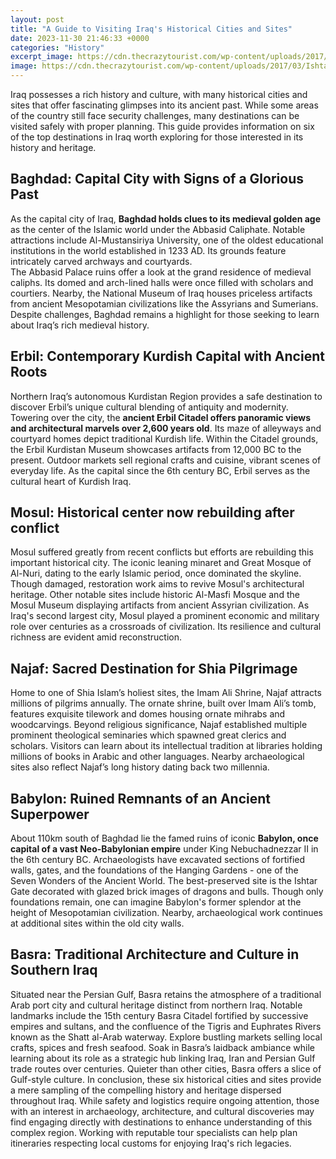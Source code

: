 ```yaml
---
layout: post
title: "A Guide to Visiting Iraq's Historical Cities and Sites"
date: 2023-11-30 21:46:33 +0000
categories: "History"
excerpt_image: https://cdn.thecrazytourist.com/wp-content/uploads/2017/03/Ishtar-gate-Babylon.jpg
image: https://cdn.thecrazytourist.com/wp-content/uploads/2017/03/Ishtar-gate-Babylon.jpg
---
```


Iraq possesses a rich history and culture, with many historical cities and sites that offer fascinating glimpses into its ancient past. While some areas of the country still face security challenges, many destinations can be visited safely with proper planning. This guide provides information on six of the top destinations in Iraq worth exploring for those interested in its history and heritage.
## Baghdad: Capital City with Signs of a Glorious Past 
As the capital city of Iraq, **Baghdad holds clues to its medieval golden age** as the center of the Islamic world under the Abbasid Caliphate. Notable attractions include Al-Mustansiriya University, one of the oldest educational institutions in the world established in 1233 AD. Its grounds feature intricately carved archways and courtyards.  
The Abbasid Palace ruins offer a look at the grand residence of medieval caliphs. Its domed and arch-lined halls were once filled with scholars and courtiers. Nearby, the National Museum of Iraq houses priceless artifacts from ancient Mesopotamian civilizations like the Assyrians and Sumerians. Despite challenges, Baghdad remains a highlight for those seeking to learn about Iraq’s rich medieval history.
## Erbil: Contemporary Kurdish Capital with Ancient Roots
Northern Iraq’s autonomous Kurdistan Region provides a safe destination to discover Erbil’s unique cultural blending of antiquity and modernity. Towering over the city, the **ancient Erbil Citadel offers panoramic views and architectural marvels over 2,600 years old**. Its maze of alleyways and courtyard homes depict traditional Kurdish life. Within the Citadel grounds, the Erbil Kurdistan Museum showcases artifacts from 12,000 BC to the present. Outdoor markets sell regional crafts and cuisine, vibrant scenes of everyday life. As the capital since the 6th century BC, Erbil serves as the cultural heart of Kurdish Iraq.
## Mosul: Historical center now rebuilding after conflict  
Mosul suffered greatly from recent conflicts but efforts are rebuilding this important historical city. The iconic leaning minaret and Great Mosque of Al-Nuri, dating to the early Islamic period, once dominated the skyline. Though damaged, restoration work aims to revive Mosul's architectural heritage. Other notable sites include historic Al-Masfi Mosque and the Mosul Museum displaying artifacts from ancient Assyrian civilization. As Iraq's second largest city, Mosul played a prominent economic and military role over centuries as a crossroads of civilization. Its resilience and cultural richness are evident amid reconstruction.
## Najaf: Sacred Destination for Shia Pilgrimage
Home to one of Shia Islam’s holiest sites, the Imam Ali Shrine, Najaf attracts millions of pilgrims annually. The ornate shrine, built over Imam Ali’s tomb, features exquisite tilework and domes housing ornate mihrabs and woodcarvings. Beyond religious significance, Najaf established multiple prominent theological seminaries which spawned great clerics and scholars. Visitors can learn about its intellectual tradition at libraries holding millions of books in Arabic and other languages. Nearby archaeological sites also reflect Najaf’s long history dating back two millennia.
## Babylon: Ruined Remnants of an Ancient Superpower  
About 110km south of Baghdad lie the famed ruins of iconic **Babylon, once capital of a vast Neo-Babylonian empire** under King Nebuchadnezzar II in the 6th century BC. Archaeologists have excavated sections of fortified walls, gates, and the foundations of the Hanging Gardens - one of the Seven Wonders of the Ancient World. The best-preserved site is the Ishtar Gate decorated with glazed brick images of dragons and bulls. Though only foundations remain, one can imagine Babylon's former splendor at the height of Mesopotamian civilization. Nearby, archaeological work continues at additional sites within the old city walls.      
## Basra: Traditional Architecture and Culture in Southern Iraq
Situated near the Persian Gulf, Basra retains the atmosphere of a traditional Arab port city and cultural heritage distinct from northern Iraq. Notable landmarks include the 15th century Basra Citadel fortified by successive empires and sultans, and the confluence of the Tigris and Euphrates Rivers known as the Shatt al-Arab waterway. Explore bustling markets selling local crafts, spices and fresh seafood. Soak in Basra’s laidback ambiance while learning about its role as a strategic hub linking Iraq, Iran and Persian Gulf trade routes over centuries. Quieter than other cities, Basra offers a slice of Gulf-style culture.
In conclusion, these six historical cities and sites provide a mere sampling of the compelling history and heritage dispersed throughout Iraq. While safety and logistics require ongoing attention, those with an interest in archaeology, architecture, and cultural discoveries may find engaging directly with destinations to enhance understanding of this complex region. Working with reputable tour specialists can help plan itineraries respecting local customs for enjoying Iraq's rich legacies.